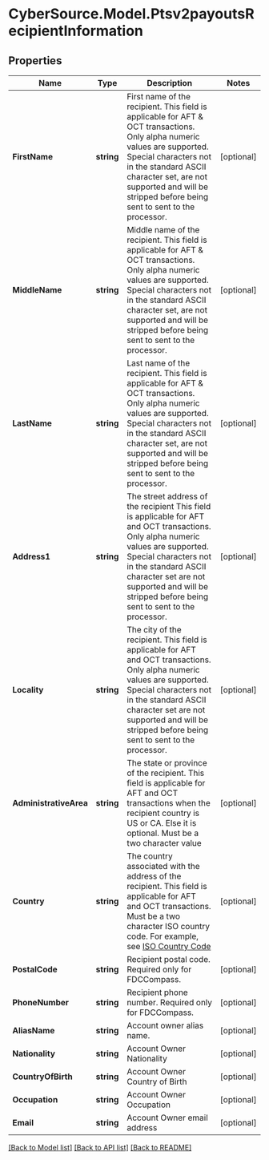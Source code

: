 # CyberSource.Model.Ptsv2payoutsRecipientInformation
## Properties

Name | Type | Description | Notes
------------ | ------------- | ------------- | -------------
**FirstName** | **string** | First name of the recipient.    This field is applicable for AFT &amp; OCT transactions.  Only alpha numeric values are supported. Special characters not in the standard ASCII character set, are not supported and will be stripped before being sent to sent to the processor.  | [optional] 
**MiddleName** | **string** | Middle name of the recipient.    This field is applicable for AFT &amp; OCT transactions.  Only alpha numeric values are supported. Special characters not in the standard ASCII character set, are not supported and will be stripped before being sent to sent to the processor.  | [optional] 
**LastName** | **string** | Last name of the recipient.  This field is applicable for AFT &amp; OCT transactions.  Only alpha numeric values are supported. Special characters not in the standard ASCII character set, are not supported and will be stripped before being sent to sent to the processor.  | [optional] 
**Address1** | **string** | The street address of the recipient This field is applicable for AFT and OCT transactions.  Only alpha numeric values are supported. Special characters not in the standard ASCII character set are not supported and will be stripped before being sent to sent to the processor.  | [optional] 
**Locality** | **string** | The city of the recipient. This field is applicable for AFT and OCT transactions.  Only alpha numeric values are supported. Special characters not in the standard ASCII character set are not supported and will be stripped before being sent to sent to the processor.  | [optional] 
**AdministrativeArea** | **string** | The state or province of the recipient. This field is applicable for AFT and OCT transactions when the recipient country is US or CA. Else it is optional.  Must be a two character value  | [optional] 
**Country** | **string** | The country associated with the address of the recipient. This field is applicable for AFT and OCT transactions.  Must be a two character ISO country code.  For example, see [ISO Country Code](https://developer.cybersource.com/docs/cybs/en-us/country-codes/reference/all/na/country-codes/country-codes.html)  | [optional] 
**PostalCode** | **string** | Recipient postal code. Required only for FDCCompass. | [optional] 
**PhoneNumber** | **string** | Recipient phone number. Required only for FDCCompass. | [optional] 
**AliasName** | **string** | Account owner alias name.  | [optional] 
**Nationality** | **string** | Account Owner Nationality | [optional] 
**CountryOfBirth** | **string** | Account Owner Country of Birth | [optional] 
**Occupation** | **string** | Account Owner Occupation | [optional] 
**Email** | **string** | Account Owner email address | [optional] 

[[Back to Model list]](../README.md#documentation-for-models) [[Back to API list]](../README.md#documentation-for-api-endpoints) [[Back to README]](../README.md)

